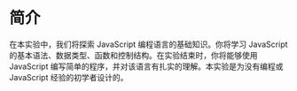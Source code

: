 # 简介

在本实验中，我们将探索 JavaScript 编程语言的基础知识。你将学习 JavaScript 的基本语法、数据类型、函数和控制结构。在实验结束时，你将能够使用 JavaScript 编写简单的程序，并对该语言有扎实的理解。本实验是为没有编程或 JavaScript 经验的初学者设计的。
